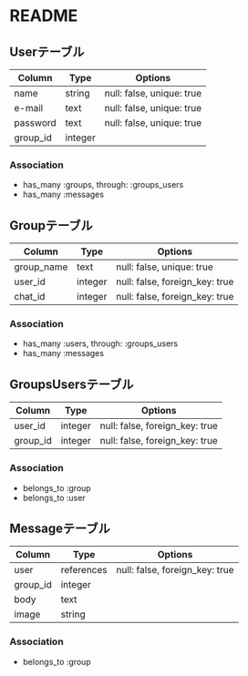# README

<!-- This README would normally document whatever steps are necessary to get the
application up and running.

Things you may want to cover:

* Ruby version

* System dependencies

* Configuration

* Database creation

* Database initialization

* How to run the test suite

* Services (job queues, cache servers, search engines, etc.)

* Deployment instructions

* ... -->
## Userテーブル

|Column|Type|Options|
|------|----|-------|
|name|string|null: false, unique: true|
|e-mail|text|null: false, unique: true|
|password|text|null: false, unique: true|
|group_id|integer||

### Association
- has_many :groups, through: :groups_users
- has_many :messages

## Groupテーブル

|Column|Type|Options|
|------|----|-------|
|group_name|text|null: false, unique: true|
|user_id|integer|null: false, foreign_key: true|
|chat_id|integer|null: false, foreign_key: true|

### Association
- has_many :users, through: :groups_users
- has_many :messages

## GroupsUsersテーブル

|Column|Type|Options|
|------|----|-------|
|user_id|integer|null: false, foreign_key: true|
|group_id|integer|null: false, foreign_key: true|

### Association
- belongs_to :group
- belongs_to :user

## Messageテーブル

|Column|Type|Options|
|------|----|-------|
|user|references|null: false, foreign_key: true|
|group_id|integer||
|body|text||
|image|string||

### Association
- belongs_to :group